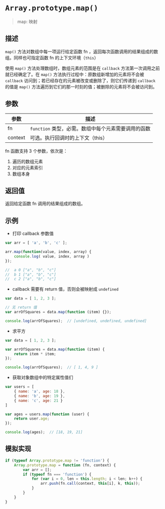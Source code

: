 # `Array.prototype.map()`

> map: 映射

## 描述

`map()` 方法对数组中每一项运行给定函数 fn ，返回每次函数调用的结果组成的数组。同样也可指定函数 fn 的上下文环境（`this`）


使用 `map()` 方法处理数组时，数组元素的范围是在 `callback` 方法第一次调用之前就已经确定了。在 `map()` 方法执行过程中：原数组新增加的元素将不会被 `callback` 访问到；若已经存在的元素被改变或删除了，则它们传递到 `callback` 的值是 `map()` 方法遍历到它们的那一时刻的值；被删除的元素将不会被访问到。

## 参数

参数 | 描述
--- | ---
fn | `function` 类型，必需。数组中每个元素需要调用的函数
context | 可选。执行回调时的上下文（this）

fn 函数支持 3 个参数，依次是：
1. 遍历的数组元素
2. 对应的元素索引
3. 数组本身

## 返回值

返回给定函数 fn 调用的结果组成的数组。

## 示例

+ 打印 callback 参数值

```js
var arr = [ 'a', 'b', 'c' ];

arr.map(function(value, index, array) {
    console.log( value, index, array )
});

//  a 0 ["a", "b", "c"]
//  b 1 ["a", "b", "c"]
//  c 2 ["a", "b", "c"]
```

+ callback 需要有 return 值，否则会被映射成 `undefined`

```js
var data = [ 1, 2, 3 ];

// 无 return 值
var arrOfSquares = data.map(function (item) {});

console.log(arrOfSquares);  // [undefined, undefined, undefined]
```

+ 求平方

```js
var data = [ 1, 2, 3 ];

var arrOfSquares = data.map(function (item) {
    return item * item;
});

console.log(arrOfSquares);  // [ 1, 4, 9 ]
```

+ 获取对象数组中的特定属性值们

```js
var users = [
    { name: 'a', age: 18 },
    { name: 'b', age: 19 },
    { name: 'c', age: 21 }
]

var ages = users.map(function (user) {
    return user.age;
});

console.log(ages);  // [18, 19, 21]
```

## 模拟实现

```js
if (typeof Array.prototype.map != 'function') {
    Array.prototype.map = function (fn, context) {
        var arr = [];
        if (typeof fn === 'function') {
            for (var i = 0, len = this.length; i < len; k++) {
                arr.push(fn.call(context, this[i], k, this));
            }
        }
    }
}
```
